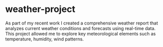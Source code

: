 # weather-project
As part of my recent work I created a comprehensive weather report that analyzes current weather conditions and forecasts using real-time data. This project allowed me to explore key meteorological elements such as temperature, humidity, wind patterns.
